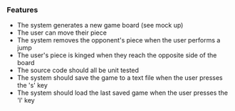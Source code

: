 <h3>Features</h3>
<ul>
  <li>The system generates a new game board (see mock up)</li>
  <li>The user can move their piece</li>
  <li>The system removes the opponent's piece when the user performs a jump</li>
  <li>The user's piece is kinged when they reach the opposite side of the board</li>
  <li>The source code should all be unit tested</li>
  <li>The system should save the game to a text file when the user presses the 's' key</li>
  <li>The system should load the last saved game when the user presses the 'l' key</li>
</ul>

